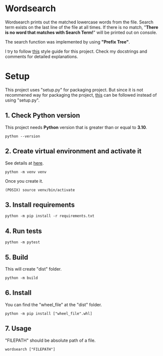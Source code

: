 # Wordsearch
Wordsearch prints out the matched lowercase words from the file. Search term exists on the last line of the file at all times. If there is no match, "**There is no word that matches with Search Term!**" will be printed out on console.

The search function was implemented by using **"Prefix Tree"**.

I try to follow [this][google/styleguide] style guide for this project. Check my docstrings and comments for detailed explanations. 

[google/styleguide]: https://github.com/google/styleguide/blob/gh-pages/pyguide.md#38-comments-and-docstrings

# Setup
This project uses "setup.py" for packaging project. But since it is not recommened way for packaging the project, [this][packaging] can be followed instead of using "setup.py".

[packaging]: https://packaging.python.org/en/latest/tutorials/packaging-projects/

## 1. Check Python version
This project needs **Python** version that is greater than or equal to **3.10**.
```
python --version
```

## 2. Create virtual environment and activate it
See details at [here][venv].

[venv]: https://docs.python.org/3/library/venv.html

```
python -m venv venv
```
Once you create it.
```
(POSIX) source venv/bin/activate
```

## 3. Install requirements
```
python -m pip install -r requirements.txt
```

## 4. Run tests
```
python -m pytest
```

## 5. Build
This will create "dist" folder.
```
python -m build
```

## 6. Install
You can find the "wheel_file" at the "dist" folder.

```
python -m pip install ["wheel_file".whl]
```

## 7. Usage
"FILEPATH" should be absolute path of a file.
```
wordsearch ["FILEPATH"]
```